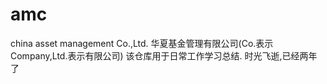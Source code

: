 # amc
china asset management Co.,Ltd. 华夏基金管理有限公司(Co.表示Company,Ltd.表示有限公司)
该仓库用于日常工作学习总结.
时光飞逝,已经两年了

